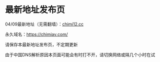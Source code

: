 # 最新地址发布页


04/09最新地址（无需翻墙）：[chimi12.cc](https://chimi12.cc/)

永久域名：https://chimiav.com/ 

请保存本最新地址发布页，不定期更新

由于中国DNS解析原因本页面可能会有时打不开，请切换网络或隔几个小时在试